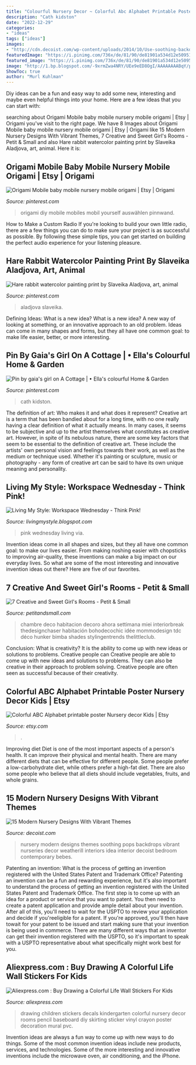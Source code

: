 ```yaml
---
title: "Colourful Nursery Decor ~ Colorful Abc Alphabet Printable Poster Nursery Decor Kids"
description: "Cath kidston"
date: "2022-12-29"
categories:
- "ideas"
tags: ["ideas"]
images:
- "http://cdn.decoist.com/wp-content/uploads/2014/10/Use-soothing-backdrops-with-pops-of-color.jpg"
featuredImage: "https://i.pinimg.com/736x/de/81/90/de81901a534d12e509515a15a7e14f2a.jpg"
featured_image: "https://i.pinimg.com/736x/de/81/90/de81901a534d12e509515a15a7e14f2a.jpg"
image: "http://1.bp.blogspot.com/-9xrmZwa4NRY/UEe9eED8OgI/AAAAAAAABqY/pZqGNGgdsfc/s640/34128909646066101_arEqgJ7t_f.jpg"
ShowToc: true
author: "Murl Kuhlman"
---
```



Diy ideas can be a fun and easy way to add some new, interesting and maybe even helpful things into your home. Here are a few ideas that you can start with: 

	

		
searching about Origami Mobile baby mobile nursery mobile origami | Etsy | Origami you've visit to the right page. We have 8 Images about Origami Mobile baby mobile nursery mobile origami | Etsy | Origami like 15 Modern Nursery Designs With Vibrant Themes, 7 Creative and Sweet Girl&#039;s Rooms - Petit &amp; Small and also Hare rabbit watercolor painting print by Slaveika Aladjova, art, animal. Here it is:
		
    
## Origami Mobile Baby Mobile Nursery Mobile Origami | Etsy | Origami

<img loading=lazy src="https://i.pinimg.com/736x/a6/ce/09/a6ce093ac5e401ff55f87371f2acd914.jpg" onerror="this.onerror=null;this.src='https://tse2.mm.bing.net/th?id=OIP.F45k59wsAzPFLERdZYtonAHaJ2&amp;pid=15.1';" alt="Origami Mobile baby mobile nursery mobile origami | Etsy | Origami">

_Source: pinterest.com_

>origami diy mobile mobiles mobil yourself auswählen pinnwand. 

	

How to Make a Custom Radio
If you're looking to build your own little radio, there are a few things you can do to make sure your project is as successful as possible. By following these simple tips, you can get started on building the perfect audio experience for your listening pleasure.

    
## Hare Rabbit Watercolor Painting Print By Slaveika Aladjova, Art, Animal

<img loading=lazy src="https://i.pinimg.com/736x/d7/38/d9/d738d96349a27b88ccfb00e5e0199103.jpg" onerror="this.onerror=null;this.src='https://tse2.mm.bing.net/th?id=OIP.iXTqntsc56s90YZMq7SsAAHaJ4&amp;pid=15.1';" alt="Hare rabbit watercolor painting print by Slaveika Aladjova, art, animal">

_Source: pinterest.com_

>aladjova slaveika. 

	

Defining Ideas: What is a new idea?
What is a new idea? A new way of looking at something, or an innovative approach to an old problem. Ideas can come in many shapes and forms, but they all have one common goal: to make life easier, better, or more interesting.

    
## Pin By Gaia&#039;s Girl On A Cottage | • Ella&#039;s Colourful Home &amp; Garden

<img loading=lazy src="https://i.pinimg.com/736x/de/81/90/de81901a534d12e509515a15a7e14f2a.jpg" onerror="this.onerror=null;this.src='https://tse3.mm.bing.net/th?id=OIP.VpFzA6_B50d5P6eLfqLvigHaJ4&amp;pid=15.1';" alt="Pin by gaia&#039;s girl on A Cottage | • Ella&#039;s colourful Home &amp; Garden">

_Source: pinterest.com_

>cath kidston. 

	

The definition of art: Who makes it and what does it represent?
Creative art is a term that has been bandied about for a long time, with no one really having a clear definition of what it actually means. In many cases, it seems to be subjective and up to the artist themselves what constitutes as creative art. However, in spite of its nebulous nature, there are some key factors that seem to be essential to the definition of creative art. These include the artists' own personal vision and feelings towards their work, as well as the medium or technique used. Whether it's painting or sculpture, music or photography - any form of creative art can be said to have its own unique meaning and personality.

    
## Living My Style: Workspace Wednesday - Think Pink!

<img loading=lazy src="http://1.bp.blogspot.com/-9xrmZwa4NRY/UEe9eED8OgI/AAAAAAAABqY/pZqGNGgdsfc/s640/34128909646066101_arEqgJ7t_f.jpg" onerror="this.onerror=null;this.src='https://tse3.mm.bing.net/th?id=OIP.hh1MZWIsm5kWBzfxgRNOrwAAAA&amp;pid=15.1';" alt="Living My Style: Workspace Wednesday - Think Pink!">

_Source: livingmystyle.blogspot.com_

>pink wednesday living via. 

	

Invention ideas come in all shapes and sizes, but they all have one common goal: to make our lives easier. From making noshing easier with chopsticks to improving air-quality, these inventions can make a big impact on our everyday lives. So what are some of the most interesting and innovative invention ideas out there? Here are five of our favorites.

    
## 7 Creative And Sweet Girl&#039;s Rooms - Petit &amp; Small

<img loading=lazy src="https://petitandsmall.com/wp-content/uploads/2015/03/girls-room-grey-colours.jpg" onerror="this.onerror=null;this.src='https://tse1.mm.bing.net/th?id=OIP.tUc50ZyBVArlZTxc5d_AwwHaLH&amp;pid=15.1';" alt="7 Creative and Sweet Girl&#039;s Rooms - Petit &amp; Small">

_Source: petitandsmall.com_

>chambre deco habitacion decoro ahora settimana miei interiorbreak thedesignchaser habitación bohodecochic idée mommodesign tdc déco hunker bimba shades stylingentrends thelittleclub. 

	

Conclusion: What is creativity? It is the ability to come up with new ideas or solutions to problems. Creative people can
Creative people are able to come up with new ideas and solutions to problems. They can also be creative in their approach to problem solving. Creative people are often seen as successful because of their creativity.

    
## Colorful ABC Alphabet Printable Poster Nursery Decor Kids | Etsy

<img loading=lazy src="https://i.etsystatic.com/22413814/r/il/6bc565/2369473095/il_794xN.2369473095_3z7g.jpg" onerror="this.onerror=null;this.src='https://tse3.mm.bing.net/th?id=OIP.87ELoEONcPZT9HpK-4RgRwHaF5&amp;pid=15.1';" alt="Colorful ABC Alphabet printable poster Nursery decor Kids | Etsy">

_Source: etsy.com_

>. 

	

Improving diet
Diet is one of the most important aspects of a person's health. It can improve their physical and mental health. There are many different diets that can be effective for different people. Some people prefer a low-carbohydrate diet, while others prefer a high-fat diet. There are also some people who believe that all diets should include vegetables, fruits, and whole grains.

    
## 15 Modern Nursery Designs With Vibrant Themes

<img loading=lazy src="http://cdn.decoist.com/wp-content/uploads/2014/10/Use-soothing-backdrops-with-pops-of-color.jpg" onerror="this.onerror=null;this.src='https://tse1.mm.bing.net/th?id=OIP.UlUdUWcifCg4v3cS7Qp5MQHaFU&amp;pid=15.1';" alt="15 Modern Nursery Designs With Vibrant Themes">

_Source: decoist.com_

>nursery modern designs themes soothing pops backdrops vibrant nurseries decor weatherill interiors idea interior decoist bedroom contemporary bebes. 

	

Patenting an invention: What is the process of getting an invention registered with the United States Patent and Trademark Office?
Patenting an invention can be a fun and rewarding experience, but it's also important to understand the process of getting an invention registered with the United States Patent and Trademark Office. The first step is to come up with an idea for a product or service that you want to patent. You then need to create a patent application and provide ample detail about your invention. After all of this, you'll need to wait for the USPTO to review your application and decide if you'reeligible for a patent. If you're approved, you'll then have towait for your patent to be issued and start making sure that your invention is being used in commerce. There are many different ways that an inventor can get their invention registered with the USPTO, so it's important to speak with a USPTO representative about what specifically might work best for you.

    
## Aliexpress.com : Buy Drawing A Colorful Life Wall Stickers For Kids

<img loading=lazy src="https://ae01.alicdn.com/kf/HTB1bmuyKpXXXXcUXVXXq6xXFXXXf/Drawing-a-Colorful-Life-Wall-Stickers-For-Kids-Rooms-colorful-Pencil-Wall-Decals-Art-Nursery-Children.jpg" onerror="this.onerror=null;this.src='https://tse3.mm.bing.net/th?id=OIP.8IJAfXs7ajYFC4JLcle4JQHaHa&amp;pid=15.1';" alt="Aliexpress.com : Buy Drawing a Colorful Life Wall Stickers For Kids">

_Source: aliexpress.com_

>drawing children stickers decals kindergarten colorful nursery decor rooms pencil baseboard diy skirting sticker vinyl crayon poster decoration mural pvc. 

	

Invention ideas are always a fun way to come up with new ways to do things. Some of the most common invention ideas include new products, services, and technologies. Some of the more interesting and innovative inventions include the microwave oven, air conditioning, and the iPhone.

